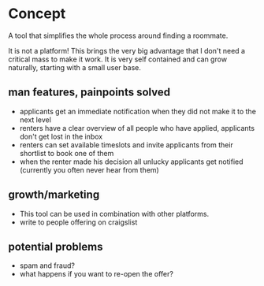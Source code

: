 # Concept

A tool that simplifies the whole process around finding a roommate.

It is not a platform! This brings the very big advantage that I don't need a critical mass to make it work. It is very self contained and can grow naturally, starting with a small user base.

## man features, painpoints solved

* applicants get an immediate notification when they did not make it to the next level
* renters have a clear overview of all people who have applied, applicants don't get lost in the inbox
* renters can set available timeslots and invite applicants from their shortlist to book one of them
* when the renter made his decision all unlucky applicants get notified (currently you often never hear from them)

## growth/marketing

* This tool can be used in combination with other platforms.
* write to people offering on craigslist

## potential problems

* spam and fraud?
* what happens if you want to re-open the offer?